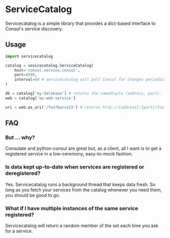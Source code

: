 # ServiceCatalog

Servicecatalog is a simple library that provides a dict-based interface to Consul's service discovery.

## Usage

```python
import servicecatalog

catalog = sevicecatalog.ServiceCatalog(
    host='consul.service.consul',
    port=8500, 
    interval=60 # servicecatalog will poll Consul for changes periodically
)

db = catalog['my-database'] # returns the namedtuple (address, port).
web = catalog['my-web-service']

uri = web.as_uri('/foo?bar=123') # returns http://{address}:{port}/foo?bar=123
```

## FAQ

### But ... why?

Consulate and python-consul are great but, as a client, all I want is to get a registered service in a low-ceremony, easy-to-mock fashion.

### Is data kept up-to-date when services are registered or deregistered?

Yes. Servicecatalog runs a background thread that keeps data fresh. So long as you fetch your services from the catalog whenever you need them, you should be good to go.

### What if I have multiple instances of the same service registered?

Servicecatalog will return a random member of the set each time you ask for a service.
